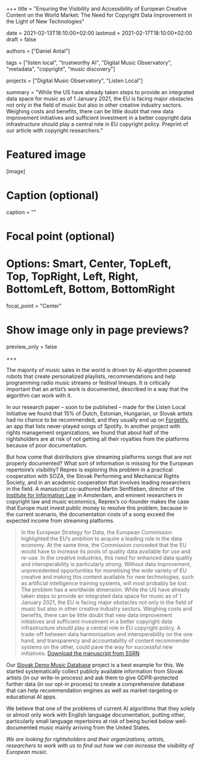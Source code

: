 +++
title = "Ensuring the Visibility and Accessibility of European Creative Content on the World Market: The Need for Copyright Data Improvement in the Light of New Technologies"

date = 2021-02-13T18:10:00+02:00
lastmod = 2021-02-17T18:10:00+02:00
draft = false

authors = ["Daniel Antal"]

tags = ["listen local", "trustworthy AI", "Digital Music Observatory", "metadata", "copyright", "music discovery"]

projects = ["Digital Music Observatory", "Listen Local"]

summary = "While the US have already taken steps to provide an integrated data space for music as of 1 January 2021, the EU is facing major obstacles not only in the field of music but also in other creative industry sectors. Weighing costs and benefits, there can be little doubt that new data improvement initiatives and sufficient investment in a better copyright data infrastructure should play a central role in EU copyright policy. Preprint of our article with copyright researchers."


# Featured image
[image]
  # Caption (optional)
  caption = ""

  # Focal point (optional)
  # Options: Smart, Center, TopLeft, Top, TopRight, Left, Right, BottomLeft, Bottom, BottomRight
  focal_point = "Center"

  # Show image only in page previews?
  preview_only = false

+++

The majority of music sales in the world is driven by AI-algorithm powered robots that create personalized playlists, recommendations and help programming radio music streams or festival lineups. It is critically important that an artist’s work is documented, described in a way that the algorithm can work with it.  

In our research paper – soon to be published – made for the Listen Local Initiative we found that 15% of Dutch, Estonian, Hungarian, or Slovak artists had no chance to be recommended, and they usually end up on [Forgetify](post/2020-11-17-recommendation-analysis/), an app that lists never-played songs of Spotify. In another project with rights management organizations, we found that about half of the rightsholders are at risk of not getting all their royalties from the platforms because of poor documentation.

But how come that distributors give streaming platforms songs that are not properly documented?  What sort of information is missing for the European repertoire’s visibility?  Reprex is exploring this problem in a practical cooperation with SOZA, the Slovak Performing and Mechanical Rights Society, and in an academic cooperation that involves leading researchers in the field. A manuscript co-authored Martin Senftleben, director of the [Institute for Information Law](https://www.ivir.nl/) in Amsterdam, and eminent researchers in copyright law and music economics, Reprex’s co-founder makes the case that Europe must invest public money to resolve this problem, because in the current scenario, the documentation costs of a song exceed the expected income from streaming platforms.

>In the European Strategy for Data, the European Commission highlighted the EU’s ambition to acquire a leading role in the data economy. At the same time, the Commission conceded that the EU would have to increase its pools of quality data available for use and re-use. In the creative industries, this need for enhanced data quality and interoperability is particularly strong. Without data improvement, unprecedented opportunities for monetising the wide variety of EU creative and making this content available for new technologies, such as artificial intelligence training systems, will most probably be lost. The problem has a worldwide dimension. While the US have already taken steps to provide an integrated data space for music as of 1 January 2021, the EU is facing major obstacles not only in the field of music but also in other creative industry sectors. Weighing costs and benefits, there can be little doubt that new data improvement initiatives and sufficient investment in a better copyright data infrastructure should play a central role in EU copyright policy. A trade-off between data harmonisation and interoperability on the one hand, and transparency and accountability of content recommender systems on the other, could pave the way for successful new initiatives. [Download the manuscript from SSRN](https://papers.ssrn.com/sol3/papers.cfm?abstract_id=3785272)

Our [Slovak Demo Music Database](post/2020-12-17-demo-slovak-music-database/) project is a best example for this. We started systematically collect publicly available information from Slovak artists (in our write-in process) and ask them to give GDPR-protected further data (in our opt-in process) to create a comprehensive database that can help recommendation engines as well as market-targeting or educational AI apps. 

We believe that one of the problems of current AI algorithms that they solely or almost only work with English language documentation, putting other, particularly small language repertoires at risk of being buried below well-documented music mainly arriving from the United States.

_We are looking for rightsholders and their organizations, artists, 
researchers to work with us to find out how we can increase the visibility of European music._



